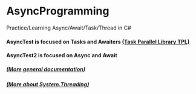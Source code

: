 # AsyncProgramming
Practice/Learning Async/Await/Task/Thread in C#

#### AsyncTest is focused on Tasks and Awaiters [(Task Parallel Library TPL)](https://docs.microsoft.com/it-it/dotnet/standard/parallel-programming/task-parallel-library-tpl)
#### AsyncTest2 is focused on Async and Await
##### [(More general documentation)](https://docs.microsoft.com/it-it/dotnet/standard/threading/threads-and-threading)
##### [(More about System.Threading)](https://docs.microsoft.com/it-it/dotnet/api/system.threading.thread?view=net-6.0)
